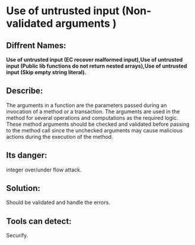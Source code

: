 # Use of untrusted input (Non-validated arguments )

## Diffrent Names:
**Use of untrusted input (EC recover malformed input),Use of untrusted input (Public lib functions do not return nested arrays),Use of untrusted input (Skip empty string literal).**

## Describe: 
The arguments in a function are the parameters passed during an invocation of a method or a transaction. The arguments are used 
in the method for several operations and computations as the required logic. These method arguments should be checked and 
validated before passing to the method call since the unchecked arguments may cause malicious actions during the execution of the method.

## Its danger:
 integer over/under flow attack.

## Solution: 
Should be validated and handle the errors.

## Tools can detect: 
Securify.
